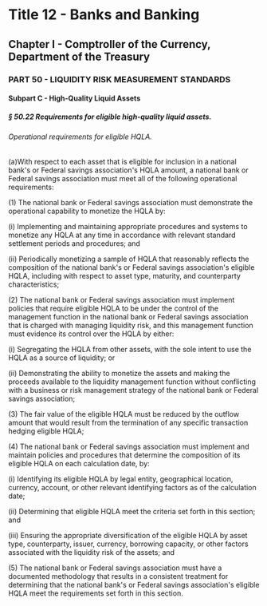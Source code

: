 
# Title 12 - Banks and Banking
## Chapter I - Comptroller of the Currency, Department of the Treasury
### PART 50 - LIQUIDITY RISK MEASUREMENT STANDARDS
#### Subpart C - High-Quality Liquid Assets
##### § 50.22 Requirements for eligible high-quality liquid assets.
###### Operational requirements for eligible HQLA.

(a)With respect to each asset that is eligible for inclusion in a national bank's or Federal savings association's HQLA amount, a national bank or Federal savings association must meet all of the following operational requirements:

(1) The national bank or Federal savings association must demonstrate the operational capability to monetize the HQLA by:

(i) Implementing and maintaining appropriate procedures and systems to monetize any HQLA at any time in accordance with relevant standard settlement periods and procedures; and

(ii) Periodically monetizing a sample of HQLA that reasonably reflects the composition of the national bank's or Federal savings association's eligible HQLA, including with respect to asset type, maturity, and counterparty characteristics;

(2) The national bank or Federal savings association must implement policies that require eligible HQLA to be under the control of the management function in the national bank or Federal savings association that is charged with managing liquidity risk, and this management function must evidence its control over the HQLA by either:

(i) Segregating the HQLA from other assets, with the sole intent to use the HQLA as a source of liquidity; or

(ii) Demonstrating the ability to monetize the assets and making the proceeds available to the liquidity management function without conflicting with a business or risk management strategy of the national bank or Federal savings association;

(3) The fair value of the eligible HQLA must be reduced by the outflow amount that would result from the termination of any specific transaction hedging eligible HQLA;

(4) The national bank or Federal savings association must implement and maintain policies and procedures that determine the composition of its eligible HQLA on each calculation date, by:

(i) Identifying its eligible HQLA by legal entity, geographical location, currency, account, or other relevant identifying factors as of the calculation date;

(ii) Determining that eligible HQLA meet the criteria set forth in this section; and

(iii) Ensuring the appropriate diversification of the eligible HQLA by asset type, counterparty, issuer, currency, borrowing capacity, or other factors associated with the liquidity risk of the assets; and

(5) The national bank or Federal savings association must have a documented methodology that results in a consistent treatment for determining that the national bank's or Federal savings association's eligible HQLA meet the requirements set forth in this section.
